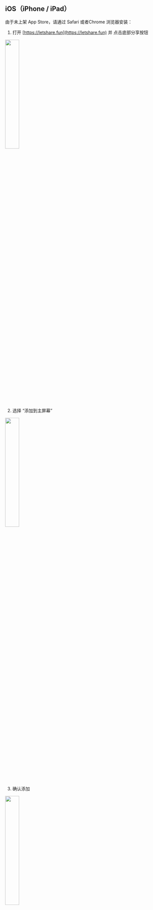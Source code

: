 ## iOS（iPhone / iPad）

由于未上架 App Store，请通过 Safari 或者Chrome 浏览器安装：

1. 打开 [https://letshare.fun](https://letshare.fun) 并 点击底部分享按钮

<img width="30%" src="/images/1.png" ></img>

2. 选择 “添加到主屏幕”

<img width="30%" src="/images/2.png" ></img>

3. 确认添加

<img width="30%" src="/images/3.png" ></img>
